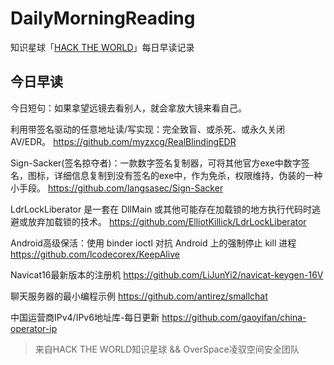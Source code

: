 # DailyMorningReading

知识星球「[HACK THE WORLD](https://public.zsxq.com/groups/225824414251.html)」每日早读记录

## 今日早读

今日短句：如果拿望远镜去看别人，就会拿放大镜来看自己。

利用带签名驱动的任意地址读/写实现：完全致盲、或杀死、或永久关闭 AV/EDR。
https://github.com/myzxcg/RealBlindingEDR

Sign-Sacker(签名掠夺者)：一款数字签名复制器，可将其他官方exe中数字签名，图标，详细信息复制到没有签名的exe中，作为免杀，权限维持，伪装的一种小手段。
https://github.com/langsasec/Sign-Sacker

LdrLockLiberator 是一套在 DllMain 或其他可能存在加载锁的地方执行代码时逃避或放弃加载锁的技术。
https://github.com/ElliotKillick/LdrLockLiberator

Android高级保活：使用 binder ioctl 对抗 Android 上的强制停止 kill 进程
https://github.com/lcodecorex/KeepAlive

Navicat16最新版本的注册机
https://github.com/LiJunYi2/navicat-keygen-16V

聊天服务器的最小编程示例
https://github.com/antirez/smallchat

中国运营商IPv4/IPv6地址库-每日更新
https://github.com/gaoyifan/china-operator-ip

> 来自HACK THE WORLD知识星球 && OverSpace凌驭空间安全团队
